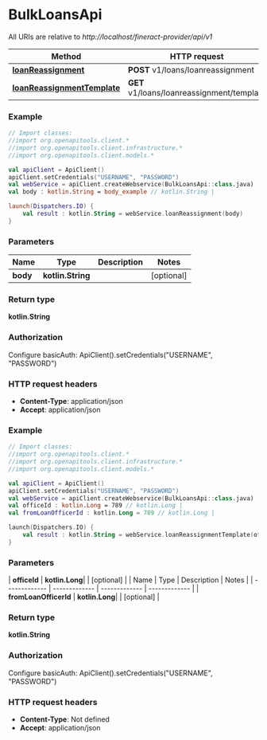 # BulkLoansApi

All URIs are relative to *http://localhost/fineract-provider/api/v1*

| Method | HTTP request | Description |
| ------------- | ------------- | ------------- |
| [**loanReassignment**](BulkLoansApi.md#loanReassignment) | **POST** v1/loans/loanreassignment |  |
| [**loanReassignmentTemplate**](BulkLoansApi.md#loanReassignmentTemplate) | **GET** v1/loans/loanreassignment/template |  |





### Example
```kotlin
// Import classes:
//import org.openapitools.client.*
//import org.openapitools.client.infrastructure.*
//import org.openapitools.client.models.*

val apiClient = ApiClient()
apiClient.setCredentials("USERNAME", "PASSWORD")
val webService = apiClient.createWebservice(BulkLoansApi::class.java)
val body : kotlin.String = body_example // kotlin.String | 

launch(Dispatchers.IO) {
    val result : kotlin.String = webService.loanReassignment(body)
}
```

### Parameters
| Name | Type | Description  | Notes |
| ------------- | ------------- | ------------- | ------------- |
| **body** | **kotlin.String**|  | [optional] |

### Return type

**kotlin.String**

### Authorization


Configure basicAuth:
    ApiClient().setCredentials("USERNAME", "PASSWORD")

### HTTP request headers

 - **Content-Type**: application/json
 - **Accept**: application/json




### Example
```kotlin
// Import classes:
//import org.openapitools.client.*
//import org.openapitools.client.infrastructure.*
//import org.openapitools.client.models.*

val apiClient = ApiClient()
apiClient.setCredentials("USERNAME", "PASSWORD")
val webService = apiClient.createWebservice(BulkLoansApi::class.java)
val officeId : kotlin.Long = 789 // kotlin.Long | 
val fromLoanOfficerId : kotlin.Long = 789 // kotlin.Long | 

launch(Dispatchers.IO) {
    val result : kotlin.String = webService.loanReassignmentTemplate(officeId, fromLoanOfficerId)
}
```

### Parameters
| **officeId** | **kotlin.Long**|  | [optional] |
| Name | Type | Description  | Notes |
| ------------- | ------------- | ------------- | ------------- |
| **fromLoanOfficerId** | **kotlin.Long**|  | [optional] |

### Return type

**kotlin.String**

### Authorization


Configure basicAuth:
    ApiClient().setCredentials("USERNAME", "PASSWORD")

### HTTP request headers

 - **Content-Type**: Not defined
 - **Accept**: application/json

